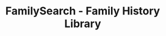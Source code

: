---
layout: repo
title: "FamilySearch - Family History Library"
id: 25928
permalink: repos/25928/
---